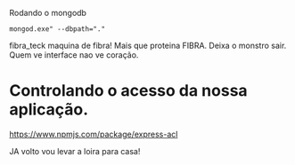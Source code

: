 Rodando o mongodb
```
mongod.exe" --dbpath="."
```

fibra_teck maquina de fibra! Mais que proteina FIBRA. Deixa o monstro sair. Quem ve interface nao ve coração.

<!-- mongodb atlas e mongodb compass -->

# Controlando o acesso da nossa aplicação.

https://www.npmjs.com/package/express-acl



JA volto vou levar a loira para casa!